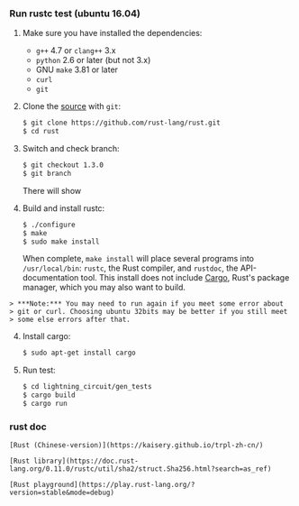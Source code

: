 ###  Run rustc test (ubuntu 16.04)

1. Make sure you have installed the dependencies:

   * `g++` 4.7 or `clang++` 3.x
   * `python` 2.6 or later (but not 3.x)
   * GNU `make` 3.81 or later
   * `curl`
   * `git`

2. Clone the [source] with `git`:

   ```sh
   $ git clone https://github.com/rust-lang/rust.git
   $ cd rust
   ```
[source]: https://github.com/rust-lang/rust.git

3. Switch and check branch:

   ```sh
   $ git checkout 1.3.0
   $ git branch
   ```

   There will show 

3. Build and install rustc:

    ```sh
    $ ./configure
    $ make
    $ sudo make install
    ```

    When complete, `make install` will place several programs into
    `/usr/local/bin`: `rustc`, the Rust compiler, and `rustdoc`, the
    API-documentation tool. This install does not include [Cargo],
    Rust's package manager, which you may also want to build.

[Cargo]: https://github.com/rust-lang/cargo


    > ***Note:*** You may need to run again if you meet some error about 
    > git or curl. Choosing ubuntu 32bits may be better if you still meet
    > some else errors after that. 
    

4. Install cargo:

    ```sh
    $ sudo apt-get install cargo
    ```

5. Run test:

    ```sh
    $ cd lightning_circuit/gen_tests
    $ cargo build
    $ cargo run
    ```
### rust doc
    [Rust (Chinese-version)](https://kaisery.github.io/trpl-zh-cn/)

    [Rust library](https://doc.rust-lang.org/0.11.0/rustc/util/sha2/struct.Sha256.html?search=as_ref)

    [Rust playground](https://play.rust-lang.org/?version=stable&mode=debug)